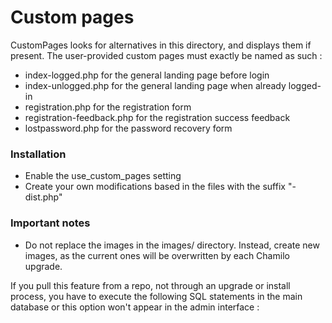 Custom pages
=============

CustomPages looks for alternatives in this directory, and displays them if present.
The user-provided custom pages must exactly be named as such :

- index-logged.php for the general landing page before login
- index-unlogged.php for the general landing page when already logged-in
- registration.php for the registration form
- registration-feedback.php for the registration success feedback
- lostpassword.php for the password recovery form


### Installation

- Enable the use_custom_pages setting
- Create your own modifications based in the files with the suffix "-dist.php"

### Important notes

- Do not replace the images in the images/ directory.
  Instead, create new images, as the current ones will be overwritten
  by each Chamilo upgrade.

If you pull this feature from a repo, not through an upgrade or install process,
you have to execute the following SQL statements in the main database or
this option won't appear in the admin interface :
